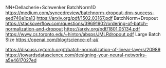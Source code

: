 NN+Dellacherie+Schwenker
BatchNorm1D
https://medium.com/syncedreview/batchnorm-dropout-dnn-success-eed740e1ca13
https://arxiv.org/pdf/1502.03167.pdf
BatchNorm+Dropout
https://stackoverflow.com/questions/39691902/ordering-of-batch-normalization-and-dropout
https://arxiv.org/pdf/1801.05134.pdf
https://www.cs.toronto.edu/~hinton/absps/JMLRdropout.pdf
Large Batch Size 
https://openai.com/blog/science-of-ai/



https://discuss.pytorch.org/t/batch-normalization-of-linear-layers/20989
https://towardsdatascience.com/designing-your-neural-networks-a5e4617027ed

